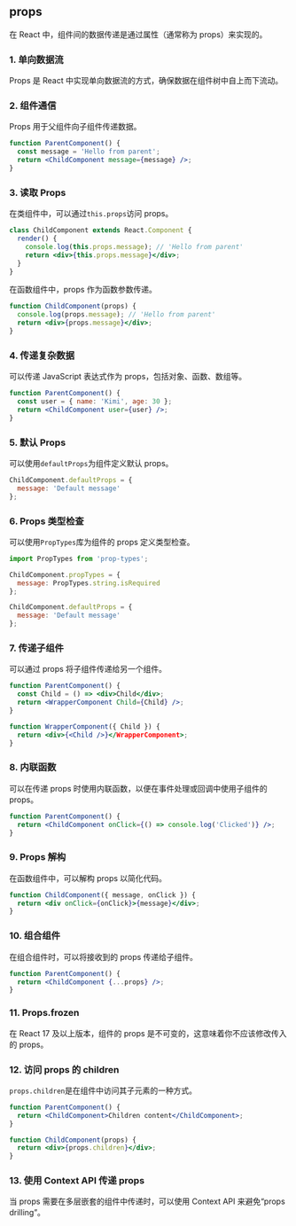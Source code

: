 <!-- @format -->

## props

在 React 中，组件间的数据传递是通过属性（通常称为 props）来实现的。

### 1. 单向数据流

Props 是 React 中实现单向数据流的方式，确保数据在组件树中自上而下流动。

### 2. 组件通信

Props 用于父组件向子组件传递数据。

```jsx
function ParentComponent() {
  const message = 'Hello from parent';
  return <ChildComponent message={message} />;
}
```

### 3. 读取 Props

在类组件中，可以通过`this.props`访问 props。

```jsx
class ChildComponent extends React.Component {
  render() {
    console.log(this.props.message); // 'Hello from parent'
    return <div>{this.props.message}</div>;
  }
}
```

在函数组件中，props 作为函数参数传递。

```jsx
function ChildComponent(props) {
  console.log(props.message); // 'Hello from parent'
  return <div>{props.message}</div>;
}
```

### 4. 传递复杂数据

可以传递 JavaScript 表达式作为 props，包括对象、函数、数组等。

```jsx
function ParentComponent() {
  const user = { name: 'Kimi', age: 30 };
  return <ChildComponent user={user} />;
}
```

### 5. 默认 Props

可以使用`defaultProps`为组件定义默认 props。

```jsx
ChildComponent.defaultProps = {
  message: 'Default message'
};
```

### 6. Props 类型检查

可以使用`PropTypes`库为组件的 props 定义类型检查。

```jsx
import PropTypes from 'prop-types';

ChildComponent.propTypes = {
  message: PropTypes.string.isRequired
};

ChildComponent.defaultProps = {
  message: 'Default message'
};
```

### 7. 传递子组件

可以通过 props 将子组件传递给另一个组件。

```jsx
function ParentComponent() {
  const Child = () => <div>Child</div>;
  return <WrapperComponent Child={Child} />;
}

function WrapperComponent({ Child }) {
  return <div>{<Child />}</WrapperComponent>;
}
```

### 8. 内联函数

可以在传递 props 时使用内联函数，以便在事件处理或回调中使用子组件的 props。

```jsx
function ParentComponent() {
  return <ChildComponent onClick={() => console.log('Clicked')} />;
}
```

### 9. Props 解构

在函数组件中，可以解构 props 以简化代码。

```jsx
function ChildComponent({ message, onClick }) {
  return <div onClick={onClick}>{message}</div>;
}
```

### 10. 组合组件

在组合组件时，可以将接收到的 props 传递给子组件。

```jsx
function ParentComponent() {
  return <ChildComponent {...props} />;
}
```

### 11. Props.frozen

在 React 17 及以上版本，组件的 props 是不可变的，这意味着你不应该修改传入的 props。

### 12. 访问 props 的 children

`props.children`是在组件中访问其子元素的一种方式。

```jsx
function ParentComponent() {
  return <ChildComponent>Children content</ChildComponent>;
}

function ChildComponent(props) {
  return <div>{props.children}</div>;
}
```

### 13. 使用 Context API 传递 props

当 props 需要在多层嵌套的组件中传递时，可以使用 Context API 来避免“props drilling”。
